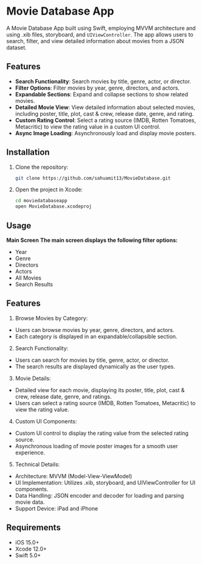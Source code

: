# Movie Database App

A Movie Database App built using Swift, employing MVVM architecture and using .xib files, storyboard, and `UIViewController`. The app allows users to search, filter, and view detailed information about movies from a JSON dataset.

## Features

- **Search Functionality**: Search movies by title, genre, actor, or director.
- **Filter Options**: Filter movies by year, genre, directors, and actors.
- **Expandable Sections**: Expand and collapse sections to show related movies.
- **Detailed Movie View**: View detailed information about selected movies, including poster, title, plot, cast & crew, release date, genre, and rating.
- **Custom Rating Control**: Select a rating source (IMDB, Rotten Tomatoes, Metacritic) to view the rating value in a custom UI control.
- **Async Image Loading**: Asynchronously load and display movie posters.

## Installation

1. Clone the repository:
   ```bash
   git clone https://github.com/sahuamit13/MovieDatabase.git
2. Open the project in Xcode:
   ```bash
   cd moviedatabaseapp
   open MovieDatabase.xcodeproj

## Usage

**Main Screen**
**The main screen displays the following filter options:**

 - Year
 - Genre 
 - Directors
 - Actors
 - All Movies
 - Search Results

## Features
1. Browse Movies by Category:
 - Users can browse movies by year, genre, directors, and actors.
 - Each category is displayed in an expandable/collapsible section.

2. Search Functionality:
 - Users can search for movies by title, genre, actor, or director.
 - The search results are displayed dynamically as the user types.

3. Movie Details:
 - Detailed view for each movie, displaying its poster, title, plot, cast & crew, release date, genre, and ratings.
 - Users can select a rating source (IMDB, Rotten Tomatoes, Metacritic) to view the rating value.

4. Custom UI Components:
 - Custom UI control to display the rating value from the selected rating source.
 - Asynchronous loading of movie poster images for a smooth user experience.

5. Technical Details:
 - Architecture: MVVM (Model-View-ViewModel)
 - UI Implementation: Utilizes .xib, storyboard, and UIViewController for UI components.
 - Data Handling: JSON encoder and decoder for loading and parsing movie data.
 - Support Device: iPad and iPhone

## Requirements
 - iOS 15.0+
 - Xcode 12.0+
 - Swift 5.0+
